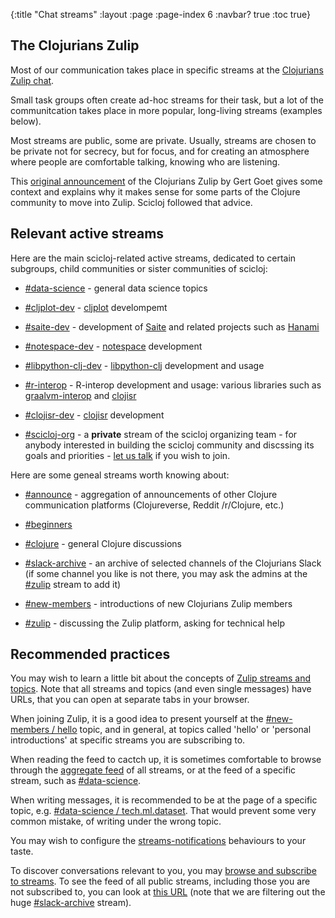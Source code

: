 {:title "Chat streams"
 :layout :page
 :page-index 6
 :navbar? true
 :toc true}

## The Clojurians Zulip
 
Most of our communication takes place in specific streams at the [Clojurians Zulip chat](http://clojurians.zulipchat.com).

Small task groups often create ad-hoc streams for their task, but a lot of the communitcation takes place in more popular, long-living streams (examples below).

Most streams are public, some are private. Usually, streams are chosen to be private not for secrecy, but for focus, and for creating an atmosphere where people are comfortable talking, knowing who are listening.

This [original announcement](https://clojureverse.org/t/introducing-clojurians-zulip/3173) of the Clojurians Zulip by Gert Goet gives some context and explains why it makes sense for some parts of the Clojure community to move into Zulip. Scicloj followed that advice.

## Relevant active streams

Here are the main scicloj-related active streams, dedicated to certain subgroups, child communities or sister communities of scicloj:

- [#data-science](https://clojurians.zulipchat.com/#narrow/stream/151924-data-science) - general data science topics

- [#cljplot-dev](https://clojurians.zulipchat.com/#narrow/stream/197967-cljplot-dev) - [cljplot](https://github.com/generateme/cljplot) develompemt

- [#saite-dev](https://clojurians.zulipchat.com/#narrow/stream/210075-saite-dev) - development of [Saite](https://github.com/jsa-aerial/saite) and related projects such as [Hanami](https://github.com/jsa-aerial/hanami) 

- [#notespace-dev](https://clojurians.zulipchat.com/#narrow/stream/224153-notespace-dev) - [notespace](https://github.com/scicloj/notespace) development

- [#libpython-clj-dev](https://clojurians.zulipchat.com/#narrow/stream/215609-libpython-clj-dev) - [libpython-clj](https://github.com/clj-python/libpython-clj) development and usage

- [#r-interop](https://clojurians.zulipchat.com/#narrow/stream/204621-r-interop) - R-interop development and usage: various libraries such as [graalvm-interop](https://github.com/davidpham87/graalvm-rinterop) and [clojisr](https://github.com/scicloj/clojisr)

- [#clojisr-dev](https://clojurians.zulipchat.com/#narrow/stream/224816-clojisr-dev) - [clojisr](https://github.com/scicloj/clojisr) development

- [#scicloj-org](https://clojurians.zulipchat.com/#narrow/stream/203279-scicloj-org) - a **private** stream of the scicloj organizing team - for anybody interested in building the scicloj community and discssing its goals and priorities - [let us talk](../about/#where) if you wish to join.

Here are some geneal streams worth knowing about:

- [#announce](https://clojurians.zulipchat.com/#narrow/stream/150792-announce) - aggregation of announcements of other Clojure communication platforms (Clojureverse, Reddit /r/Clojure, etc.)

- [#beginners](https://clojurians.zulipchat.com/#narrow/stream/151763-beginners)

- [#clojure](https://clojurians.zulipchat.com/#narrow/stream/151168-clojure) - general Clojure discussions

- [#slack-archive](https://clojurians.zulipchat.com/#narrow/stream/180378-slack-archive) - an archive of selected channels of the Clojurians Slack (if some channel you like is not there, you may ask the admins at the [#zulip](https://clojurians.zulipchat.com/#narrow/stream/150796-zulip) stream to add it)

- [#new-members](https://clojurians.zulipchat.com/#narrow/stream/150795-new-members) - introductions of new Clojurians Zulip members

- [#zulip](https://clojurians.zulipchat.com/#narrow/stream/150796-zulip) - discussing the Zulip platform, asking for technical help

## Recommended practices

You may wish to learn a little bit about the concepts of [Zulip streams and topics](https://zulipchat.com/help/about-streams-and-topics). Note that all streams and topics (and even single messages) have URLs, that you can open at separate tabs in your browser.

When joining Zulip, it is a good idea to present yourself at the [#new-members / hello](https://clojurians.zulipchat.com/#narrow/stream/150795-new-members/topic/hello.20.F0.9F.91.8B) topic, and in general, at topics called 'hello' or 'personal introductions' at specific streams you are subscribing to.

When reading the feed to cactch up, it is sometimes comfortable to browse through the [aggregate feed](http://clojurians.zulipchat.com) of all streams, or at the feed of a specific stream, such as [#data-science](https://clojurians.zulipchat.com/#narrow/stream/151924-data-science).

When writing messages, it is recommended to be at the page of a specific topic, e.g. [#data-science / tech.ml.dataset](https://clojurians.zulipchat.com/#narrow/stream/151924-data-science/topic/tech.2Eml.2Edataset). That would prevent some very common mistake, of writing under the wrong topic.

You may wish to configure the [streams-notifications](https://zulipchat.com/help/stream-notifications) behaviours to your taste.

To discover conversations relevant to you, you may [browse and subscribe to streams](https://zulipchat.com/help/browse-and-subscribe-to-streams). To see the feed of all public streams, including those you are not subscribed to, you can look at [this URL](https://clojurians.zulipchat.com/#narrow/streams/public/-stream/slack-archive) (note that we are filtering out the huge [#slack-archive](https://clojurians.zulipchat.com/#narrow/stream/180378-slack-archive) stream).
